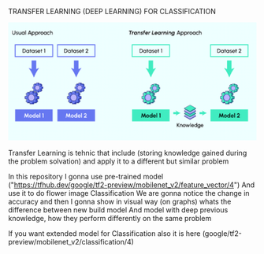 TRANSFER LEARNING (DEEP LEARNING) FOR CLASSIFICATION

![](https://github.com/JakubTabor/Transfer_Learning_Deep_Learning/blob/main/images/image.png)

Transfer Learning is tehnic that include (storing knowledge gained during the problem solvation) and apply it to a different but similar problem

In this repository I gonna use pre-trained model ("https://tfhub.dev/google/tf2-preview/mobilenet_v2/feature_vector/4")
And use it to do flower image Classification
We are gonna notice the change in accuracy and then I gonna show in visual way (on graphs) whats the difference between new build model 
And model with deep previous knowledge, how they perform differently on the same problem

If you want extended model for Classification also it is here (google/tf2-preview/mobilenet_v2/classification/4)
